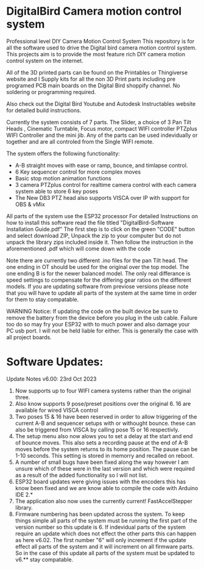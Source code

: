 


# DigitalBird Camera motion control system


Professional level DIY Camera Motion Control System
This repository is for all the software used to drive the Digital bird camera motion control system.
This projects aim is to provide the most feature rich DIY camera motion control system on the internet.

All of the 3D printed parts can be found on the Printables or Thingiverse website and I Supply kits for all the non 3D Print parts
including pre programed PCB main boards on the Digital Bird shoppify channel. No soldering or programming required.

Also check out the Digital Bird Youtube and Autodesk Instructables website for detailed build instructions.

Currently the system consists of 7 parts. The Slider, a choice of 3 Pan Tilt Heads , Cinematic Turntable, Focus motor, compact WIFI controller
PTZplus WIFI Controller and the mini jib. Any of the parts can be used indevidually or together and are all controled from the Single WIFI remote.

The system offers the following functionality:
* A-B straight moves with ease or ramp, bounce, and timlapse control.
* 6 Key sequencer control for more complex moves
* Basic stop motion animation functions
* 3 camera PTZplus control for realtime camera control with each camera system able to store 6 key poses
* The New DB3 PTZ head also supports VISCA over IP with support for OBS & vMix


All parts of the system use the ESP32 processor
For detailed Instructions on how to install this software read the file titled "DigitalBird-Software Installation Guide.pdf"
The first step is to click on the green "CODE" button and select download ZIP, Unpack the zip to your computer but do not unpack the library zips included inside it.
Then follow the instruction in the aforementioned .pdf which will come down with the code

Note there are currently two different .ino files for the pan Tilt head. The one ending in OT should be used for the original over the top model. The one ending B is for the newer balanced model. The only real differance is speed settings to compensate for the differing gear ratios on the different models.
If you are updating software from previose versions please note that you will have to update all parts of the system at the same time in order for them to stay compatable.

WARNING Notice:
If updating the code on the built device be sure to remove the battery from the device before you plug in the usb cable.
Failure too do so may fry your ESP32 with to much power and also damage your PC usb port.
I will not be held liable for either. This is generally the case with all project boards.

# Software Updates:
Update Notes v6.00: 23rd Oct 2023

  1) Now supports up to four WIFI camera systems rather than the original three.
  2) Also know supports 9 pose/preset positions over the original 6. 16 are available for wired VISCA control
  3) Two poses 15 & 16 have been reserved in order to allow triggering of the current A-B and sequencer setups with or withought bounce.
  these can also be triggered from VISCA by calling pose 15 or 16 respectivly.
  4) The setup menu also now alows you to set a delay at the start and end of bounce moves. This also sets a recording pause at the end of A-B moves
  before the system returns to its home position. The pause can be 1-10 seconds. This setting is stored in memorry and recalled on reboot.
  5) A number of small bugs have been fixed along the way however I am unsure which of these were in the last version and which were required as
  a result of the added functionality so I will not list.
  6) ESP32 board updates were giving issues with the encoders this has know been fixed and we are know able to compile the code with Arduino IDE 2.*
  7) The application also now uses the currently current! FastAccelStepper library.
  8) Firmware numbering has been updated across the system. To keep things simple all parts of the system must be running the first part of the version number so this update is 6.
  If indevidual parts of the system require an update which does not effect the other parts this can happen as here v6.02. The first number "6" will only increment if the update effect all parts of the system
  and it will increment on all firmware parts. So in the case of this update all parts of the system must be updated to v6.** stay compatable.
                                  

